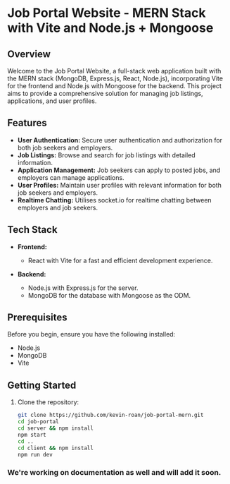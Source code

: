 # Job Portal Website - MERN Stack with Vite and Node.js + Mongoose

## Overview

Welcome to the Job Portal Website, a full-stack web application built with the MERN stack (MongoDB, Express.js, React, Node.js), incorporating Vite for the frontend and Node.js with Mongoose for the backend. This project aims to provide a comprehensive solution for managing job listings, applications, and user profiles.

## Features

- **User Authentication:** Secure user authentication and authorization for both job seekers and employers.
- **Job Listings:** Browse and search for job listings with detailed information.
- **Application Management:** Job seekers can apply to posted jobs, and employers can manage applications.
- **User Profiles:** Maintain user profiles with relevant information for both job seekers and employers.
- **Realtime Chatting:** Utilises socket.io for realtime chatting between employers and job seekers.

## Tech Stack

- **Frontend:**
  - React with Vite for a fast and efficient development experience.

- **Backend:**
  - Node.js with Express.js for the server.
  - MongoDB for the database with Mongoose as the ODM.

## Prerequisites

Before you begin, ensure you have the following installed:

- Node.js
- MongoDB
- Vite

## Getting Started

1. Clone the repository:

   ```bash
   git clone https://github.com/kevin-roan/job-portal-mern.git
   cd job-portal
   cd server && npm install
   npm start
   cd ..
   cd client && npm install
   npm run dev

### We're working on documentation as well and will add it soon. 
